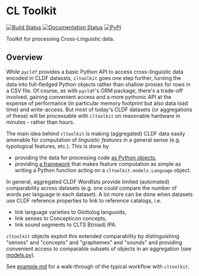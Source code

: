 # CL Toolkit

[![Build Status](https://github.com/cldf/cltoolkit/workflows/tests/badge.svg)](https://github.com/cldf/cltoolkit/actions?query=workflow%3Atests)
[![Documentation Status](https://readthedocs.org/projects/cltoolkit/badge/?version=latest)](https://cltoolkit.readthedocs.io/en/latest/?badge=latest)
[![PyPI](https://img.shields.io/pypi/v/cltoolkit.svg)](https://pypi.org/project/cltoolkit)

Toolkit for processing Cross-Linguistic data.


## Overview

While `pycldf` provides a basic Python API to access cross-linguistic data encoded in CLDF datassts,
`cltoolkit` goes one step further, turning the data into full-fledged Python objects rather than
shallow proxies for rows in a CSV file. Of course, as with `pycldf`'s ORM package, there's a trade-off
involved, gaining convenient access and a more pythonic API at the expense of performance (in particular 
memory footprint but also data load time) and write-access. But most of today's CLDF datasets (or aggregations 
of these) will be processable with `cltoolkit` on reasonable hardware in minutes - rather than hours.

The main idea behind `cltoolkit` is making (aggregated) CLDF data easily amenable for computation
of *linguistic features* in a general sense (e.g. typological features, etc.). This is done by
- providing the data for processing code [as Python objects](https://cltoolkit.readthedocs.io/en/latest/models.html),
- providing [a framework](https://cltoolkit.readthedocs.io/en/latest/features.html) that makes feature computation as simple as writing a Python 
  function acting on a `cltoolkit.models.Language` object.

In general, aggregated CLDF Wordlists provide limited (automated) comparability across datasets (e.g. one could
compare the number of words per language in each dataset). A lot more can be done when datasets use CLDF reference
properties to link to reference catalogs, i.e.
- link language varieties to Glottolog languoids,
- link senses to Concepticon concepts,
- link sound segments to CLTS B(road) IPA.

`cltoolkit` objects exploit this extended comparability by distinguishing "senses" and "concepts" and "graphemes"
and "sounds" and providing convenient access to comparable subsets of objects in an aggregation 
(see [models.py](src/cltoolkit/models.py)).

See [example.md](example.md) for a walk-through of the typical workflow with `cltoolkit`.

